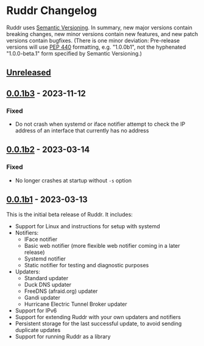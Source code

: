 Ruddr Changelog
===============

Ruddr uses [Semantic Versioning][semver]. In summary, new major versions
contain breaking changes, new minor versions contain new features, and new
patch versions contain bugfixes. (There is one minor deviation: Pre-release
versions will use [PEP 440][pep440] formatting, e.g.  "1.0.0b1", not the
hyphenated "1.0.0-beta.1" form specified by Semantic Versioning.)

[Unreleased]
------------

[0.0.1b3] - 2023-11-12
----------------------

### Fixed

- Do not crash when systemd or iface notifier attempt to check the IP address
  of an interface that currently has no address

[0.0.1b2] - 2023-03-14
----------------------

### Fixed

- No longer crashes at startup without `-s` option

[0.0.1b1] - 2023-03-13
----------------------

This is the initial beta release of Ruddr. It includes:

- Support for Linux and instructions for setup with systemd
- Notifiers:
  * IFace notifier
  * Basic web notifier (more flexible web notifier coming in a later release)
  * Systemd notifier
  * Static notifier for testing and diagnostic purposes
- Updaters:
  * Standard updater
  * Duck DNS updater
  * FreeDNS (afraid.org) updater
  * Gandi updater
  * Hurricane Electric Tunnel Broker updater
- Support for IPv6
- Support for extending Ruddr with your own updaters and notifiers
- Persistent storage for the last successful update, to avoid sending duplicate
  updates
- Support for running Ruddr as a library

[semver]: https://semver.org/
[pep440]: https://www.python.org/dev/peps/pep-0440/#version-scheme

[Unreleased]: https://github.com/dominickpastore/ruddr/compare/v0.0.1b3...dev
[0.0.1b3]: https://github.com/dominickpastore/ruddr/compare/v0.0.1b2...v0.0.1b3
[0.0.1b2]: https://github.com/dominickpastore/ruddr/compare/v0.0.1b1...v0.0.1b2
[0.0.1b1]: https://github.com/dominickpastore/ruddr/compare/v0.0.0...v0.0.1b1
